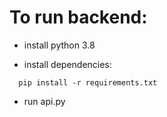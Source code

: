 # To run backend:

- install python 3.8

- install dependencies:
```
  pip install -r requirements.txt
```

- run api.py
